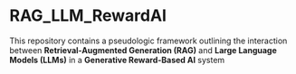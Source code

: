 # RAG_LLM_RewardAI
This repository contains a pseudologic framework outlining the interaction between **Retrieval-Augmented Generation (RAG)** and **Large Language Models (LLMs)** in a **Generative Reward-Based AI** system
